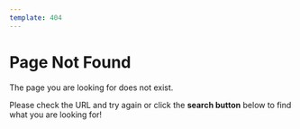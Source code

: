 ```yaml
---
template: 404
---
```


# Page Not Found

The page you are looking for does not exist.

Please check the URL and try again or click the **search button** below to find what you are looking for!
